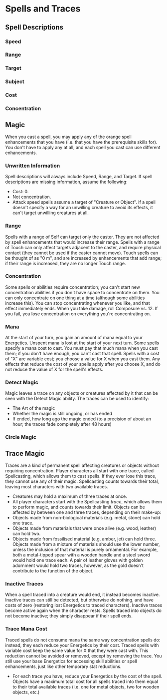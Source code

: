 # Spells and Traces

## Spell Descriptions

### Speed

### Range

### Target

### Subject

### Cost

### Concentration

## Magic

When you cast a spell, you may apply any of the orange spell enhancements that you have (i.e. that you have the prerequisite skills for). You don't have to apply any at all, and each spell you cast can use different enhancements.

### Unwritten Information

Spell descriptions will always include Speed, Range, and Target.
If spell descriptions are missing information, assume the following:

- Cost: 0.
- Not concentration.
- Attack speed spells assume a target of "Creature or Object".
  If a spell doesn't specify a way for an unwilling creature to avoid its effects, it can't target unwilling creatures at all.

### Range

Spells with a range of Self can target only the caster. They are not affected by spell enhancements that would increase their range.
Spells with a range of Touch can only affect targets adjacent to the caster, and require physical contact (they cannot be used if the caster cannot move). Touch spells can be thought of as "0 m", and are increased by enhancements that add range; if their range is increased, they are no longer Touch range.

### Concentration

Some spells or abilities require concentration; you can't start new concentration abilities if you don't have space to concentrate on them. You can only concentrate on one thing at a time (although some abilities increase this). You can stop concentrating whenever you like, and that effect immediately ends.
When you take damage, roll Composure vs. 12. If you fail, you lose concentration on everything you're concentrating on.

### Mana

At the start of your turn, you gain an amount of mana equal to your Energetics. Unspent mana is lost at the start of your next turn.
Some spells specify a mana cost to cast. You must pay that much mana when you cast them; if you don't have enough, you can't cast that spell.
Spells with a cost of "X" are variable cost; you choose a value for X when you cast them. Any effects that reduce the cost of your spells apply after you choose X, and do not reduce the value of X for the spell's effects.

### Detect Magic

Magic leaves a trace on any objects or creatures affected by it that can be seen with the Detect Magic ability. The traces can be used to identify:

- The Art of the magic
- Whether the magic is still ongoing, or has ended
- If ended, how long ago the magic ended (to a precision of about an hour; the traces fade completely after 48 hours)

### Circle Magic

## Trace Magic

Traces are a kind of permanent spell affecting creatures or objects without requiring concentration.
Player characters all start with one trace, called Spellcasting, which allows them to cast spells. If they ever lose this trace, they cannot use any of their magic. Spellcasting counts towards their total, leaving most characters with two available traces.

- Creatures may hold a maximum of three traces at once.
- All player characters start with the Spellcasting _trace_, which allows them to perform magic, and counts towards their limit.
  Objects can be affected by between one and three traces, depending on their make-up:
- Objects made from non-biological materials (e.g. metal, stone) can hold one trace.
- Objects made from materials that were once alive (e.g. wood, leather) can hold two.
- Objects made from fossilised material (e.g. amber, jet) can hold three.
  Objects made from a mixture of materials should use the lower number, unless the inclusion of that material is purely ornamental. For example, both a metal-tipped spear with a wooden handle and a steel sword would hold one trace each. A pair of leather gloves with golden adornment would hold two traces, however, as the gold doesn't contribute to the function of the object.

### Inactive Traces

When a spell traced into a creature would end, it instead becomes inactive. Inactive traces can still be detected, but otherwise do nothing, and have costs of zero (restoring lost Energetics to traced characters). Inactive traces become active again when the character rests.
Spells traced into objects do not become inactive; they simply disappear if their spell ends.

### Trace Mana Cost

Traced spells do not consume mana the same way concentration spells do: instead, they each reduce your Energetics by their cost. Traced spells with variable cost keep the same value for X that they were cast with. This reduction cannot be avoided or removed, except by removing the trace. You still use your base Energetics for accessing skill abilities or spell enhancements, just like other temporary stat reductions.

- For each trace you have, reduce your Energetics by the cost of the spell.
  Objects have a maximum total cost for all spells traced into them equal to their total available traces (i.e. one for metal objects, two for wooden objects, etc.)
